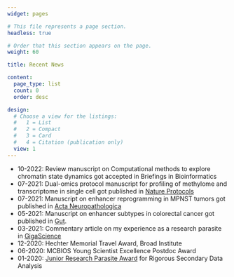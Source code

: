 ```yaml
---
widget: pages

# This file represents a page section.
headless: true

# Order that this section appears on the page.
weight: 60

title: Recent News

content:
  page_type: list
  count: 0
  order: desc

design:
  # Choose a view for the listings:
  #   1 = List
  #   2 = Compact
  #   3 = Card
  #   4 = Citation (publication only)
  view: 1
---
```


- 10-2022: Review manuscript on Computational methods to explore chromatin state dynamics got accepted in Briefings in Bioinformatics
- 07-2021: Dual-omics protocol manuscript for profiling of methylome and transcriptome in single cell got published in [Nature Protocols](https://doi.org/10.1038/s41596-021-00571-9)
- 07-2021: Manuscript on enhancer reprogramming in MPNST tumors got published in [Acta Neuropathologica](https://link.springer.com/article/10.1007/s00401-021-02341-z)
- 05-2021: Manuscript on enhancer subtypes in colorectal cancer got published in [Gut](https://dx.doi.org/10.1136/gutjnl-2020-322835).
- 03-2021: Commentary article on my experience as a research parasite in [GigaScience](https://doi.org/10.1093/gigascience/giab015)
- 12-2020: Hechter Memorial Travel Award, Broad Institute
- 06-2020: MCBIOS Young Scientist Excellence Postdoc Award 
- 01-2020: [Junior Research Parasite Award](https://researchparasite.com/#past-recipients) for Rigorous Secondary Data Analysis
